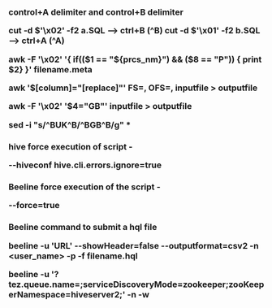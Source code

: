 <H3> control+A delimiter and control+B delimiter
  
  
  cut -d $'\x02' -f2 a.SQL  --> ctrl+B (^B)
  cut -d $'\x01' -f2 b.SQL  --> ctrl+A (^A)

  awk -F '\x02' '{ if(($1 == "${prcs_nm}") && ($8 == "P")) { print $2} }' filename.meta

  awk '$[column]="[replace]"' FS=, OFS=, inputfile > outputfile

  awk -F '\x02' '$4="GB"' inputfile > outputfile

  sed -i "s/^BUK^B/^BGB^B/g" *


<H3> hive force execution of script -
  

--hiveconf hive.cli.errors.ignore=true 

<H3>Beeline force execution of the script -
  

  --force=true

<H3> Beeline command to submit a hql file
  

  beeline -u 'URL' --showHeader=false --outputformat=csv2 -n <user_name> -p <pwd> -f filename.hql

  beeline -u '<URL>?tez.queue.name=<QueueName>;serviceDiscoveryMode=zookeeper;zooKeeperNamespace=hiveserver2;' -n <user>  -w <pwd file name>

